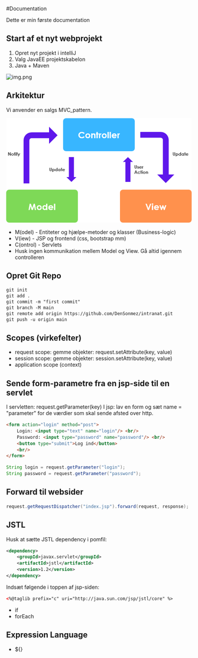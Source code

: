 #Documentation

Dette er min første documentation

## Start af et nyt webprojekt

1. Opret nyt projekt i intelliJ
2. Valg JavaEE projektskabelon
3. Java + Maven

![img.png](img/img.png)

## Arkitektur
Vi anvender en salgs MVC_pattern.

![img_1.png](img1/img_1.png)
- M(odel) - Entiteter og hjælpe-metoder og klasser (Business-logic)
- V(iew) - JSP og frontend (css, bootstrap mm)
- C(ontrol) - Servlets
- Husk ingen kommunikation mellem Model og View. Gå altid igennem controlleren

## Opret Git Repo
```shell
git init
git add .
git commit -m "first commit"
git branch -M main
git remote add origin https://github.com/DenSonmez/intranat.git
git push -u origin main
```



## Scopes (virkefelter)
- request scope: gemme objekter: request.setAttribute(key, value)
- session scope: gemme objekter: session.setAttribute(key, value)
- application scope (context)

## Sende form-parametre fra en jsp-side til en servlet
I servletten: request.getParameter(key)
I jsp: lav en form og sæt name = "parameter" for de værdier som skal sende afsted over http.
```html
<form action="login" method="post">
    Login: <input type="text" name="login"/> <br/>
    Password: <input type="password" name="password"/> <br/>
    <button type="submit">Log ind</button>
    <br/>
</form>
```
```java
String login = request.getParameter("login");
String password = request.getParameter("password");
```
## Forward til websider
```java
request.getRequestDispatcher("index.jsp").forward(request, response);
```

## JSTL
Husk at sætte JSTL dependency i pomfil:
```xml
<dependency>
    <groupId>javax.servlet</groupId>
    <artifactId>jstl</artifactId>
    <version>1.2</version>
</dependency>
```
Indsæt følgende i toppen af jsp-siden:
```html
<%@taglib prefix="c" uri="http://java.sun.com/jsp/jstl/core" %>
```
- if
- forEach

## Expression Language
- ${}

